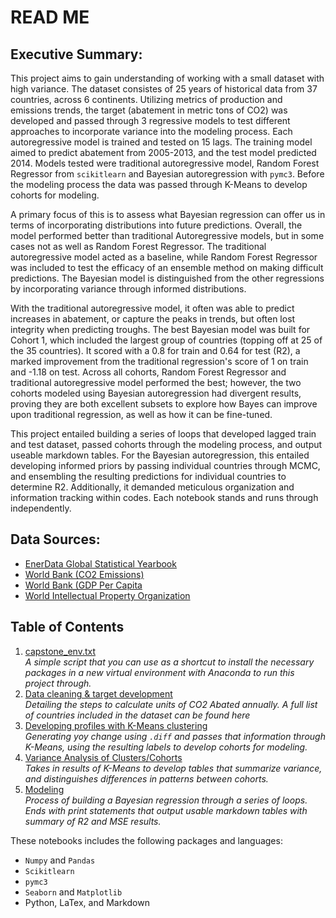 # READ ME

## Executive Summary:  

This project aims to gain understanding of working with a small dataset with high variance. The dataset consistes of 25 years of historical data from 37 countries, across 6 continents. Utilizing metrics of production and emissions trends, the target (abatement in metric tons of CO2) was developed and passed through 3 regressive models to test different approaches to incorporate variance into the modeling process. Each autoregressive model is trained and tested on 15 lags. The training model aimed to predict abatement from 2005-2013, and the test model predicted 2014. Models tested were traditional autoregressive model, Random Forest Regressor from `scikitlearn` and Bayesian autoregression with `pymc3`. Before the modeling process the data was passed through K-Means to develop cohorts for modeling.   

A primary focus of this is to assess what Bayesian regression can offer us in terms of incorporating distributions into future predictions. Overall, the model performed better than traditional Autoregressive models, but in some cases not as well as Random Forest Regressor. The traditional autoregressive model acted as a baseline, while Random Forest Regressor was included to test the efficacy of an ensemble method on making difficult predictions. The Bayesian model is distinguished from the other regressions by incorporating variance through informed distributions.

With the traditional autoregressive model, it often was able to predict increases in abatement, or capture the peaks in trends, but often lost integrity when predicting troughs. The best Bayesian model was built for Cohort 1, which included the largest group of countries (topping off at 25 of the 35 countries). It scored with a 0.8 for train and 0.64 for test (R2), a marked improvement from the traditional regression's score of 1 on train and -1.18 on test. Across all cohorts, Random Forest Regressor and traditional autoregressive model performed the best; however, the two cohorts modeled using Bayesian autoregression had divergent results, proving they are both excellent subsets to explore how Bayes can improve upon traditional regression, as well as how it can be fine-tuned. 

This project entailed building a series of loops that developed lagged train and test dataset, passed cohorts through the modeling process, and output useable markdown tables. For the Bayesian autoregression, this entailed developing informed priors by passing individual countries through MCMC, and ensembling the resulting predictions for individual countries to determine R2. Additionally, it demanded meticulous organization and information tracking within codes. Each notebook stands and runs through independently.   

## Data Sources:
- [EnerData Global Statistical Yearbook](https://yearbook.enerdata.net/)
- [World Bank (CO2 Emissions)](https://data.worldbank.org/indicator/EN.CO2.ETOT.ZS)
- [World Bank (GDP Per Capita](https://data.worldbank.org/indicator/NY.GDP.PCAP.CD)
- [World Intellectual Property Organization](http://www.wipo.int/econ_stat/en/economics/research/)


## Table of Contents
1. [capstone_env.txt](https://github.com/sonyah-hawaii/time_series_regressive_modeling/blob/master/capstone_env.txt)  
_A simple script that you can use as a shortcut to install the necessary packages in a new virtual environment with Anaconda to run this project through._
2. [Data cleaning & target development](https://github.com/sonyah-hawaii/time_series_regressive_modeling/blob/master/Cleaning%20%26%20Abatement%20Calculations.ipynb)       
_Detailing the steps to calculate units of CO2 Abated annually. A full list of countries included in the dataset can be found here_
3. [Developing profiles with K-Means clustering](https://github.com/sonyah-hawaii/time_series_regressive_modeling/blob/master/clustering.ipynb)  
_Generating yoy change using `.diff` and passes that information through K-Means, using the resulting labels to develop cohorts for modeling._
4. [Variance Analysis of Clusters/Cohorts](https://github.com/sonyah-hawaii/time_series_regressive_modeling/blob/master/Variance%20Analysis.ipynb)  
_Takes in results of K-Means to develop tables that summarize variance, and distinguishes differences in patterns between cohorts._
5. [Modeling](https://github.com/sonyah-hawaii/time_series_regressive_modeling/blob/master/time_series.ipynb)  
_Process of building a Bayesian regression through a series of loops. Ends with print statements that output usable markdown tables with summary of R2 and MSE results._

These notebooks includes the following packages and languages:
- `Numpy` and `Pandas`
- `Scikitlearn`
- `pymc3`
- `Seaborn` and `Matplotlib`  
- Python, LaTex, and Markdown